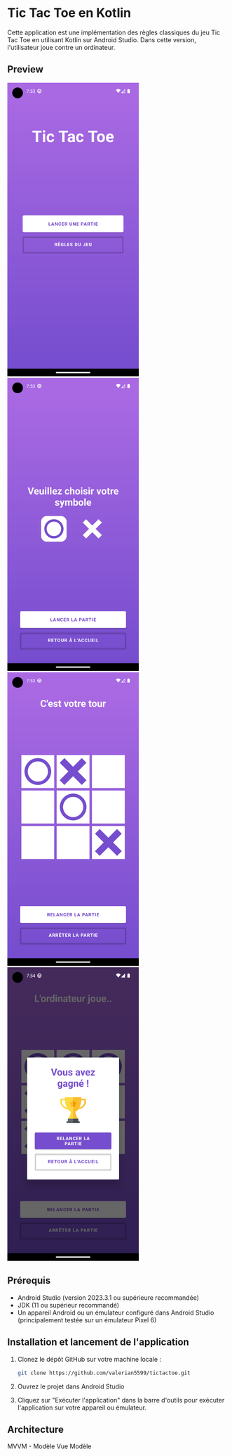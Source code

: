 # Tic Tac Toe en Kotlin

Cette application est une implémentation des règles classiques du jeu Tic Tac Toe en utilisant Kotlin sur Android Studio. Dans cette version, l'utilisateur joue contre un ordinateur.

## Preview
<div>
  <img src="./screenshots/Screenshot_home.png" alt="Écran d'accueil" width="300" />
  <img src="./screenshots/Screenshot_choose_side.png" alt="Configuration de la partie" width="300" />
  <img src="./screenshots/Screenshot_in_game.png" alt="Jeu en cours" width="300" />
  <img src="./screenshots/Screenshot_end_game.png" alt="Écran de victoire" width="300" />
</div>

## Prérequis

- Android Studio (version 2023.3.1 ou supérieure recommandée)
- JDK (11 ou supérieur recommandé)
- Un appareil Android ou un émulateur configuré dans Android Studio (principalement testée sur un émulateur Pixel 6)

## Installation et lancement de l'application

1. Clonez le dépôt GitHub sur votre machine locale :

   ```bash
   git clone https://github.com/valerian5599/tictactoe.git
2. Ouvrez le projet dans Android Studio

3. Cliquez sur "Exécuter l'application" dans la barre d'outils pour exécuter l'application sur votre appareil ou émulateur.

## Architecture
MVVM - Modèle Vue Modèle